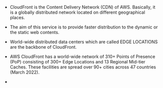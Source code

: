 * CloudFront is the Content Delivery Network (CDN) of AWS. Basically, it is a globally distributed network located on different geographical places. 

* The aim of this service is to provide faster distribution to the dynamic or the static web contents. 

* World-wide distributed data centers which are called EDGE LOCATIONS are the backbone of CloudFront.

* AWS CloudFront has a world-wide network of 310+ Points of Presence (PoP) consisting of 300+ Edge Locations and 13 Regional Mid-tier Caches. These facilities are spread over 90+ cities across 47 countries (March 2022).

* 